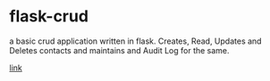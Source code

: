 # flask-crud
a basic crud application written in flask. Creates, Read, Updates and Deletes contacts and maintains and Audit Log for the same.


[link](https://flask-crud.onrender.com/)